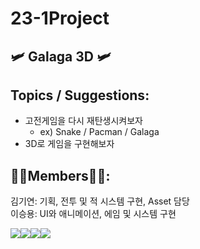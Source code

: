 # 23-1Project

## 🛩️ Galaga 3D 🛩️

## Topics / Suggestions:
- 고전게임을 다시 재탄생시켜보자
  - ex) Snake / Pacman / Galaga
- 3D로 게임을 구현해보자

## 🧑‍💻Members🧑‍💻:
김기연: 기획, 전투 및 적 시스템 구현, Asset 담당<br>
이승용: UI와 애니메이션, 에임 및 시스템 구현

<img src="https://img.shields.io/badge/Unity-000000?style=for-the-badge&logo=unity&logoColor=white"><img src="https://img.shields.io/badge/vscode-007ACC?style=for-the-badge&logo=visualstudiocode&logoColor=white"><img src="https://img.shields.io/badge/Kakaotalk-FFCD00?style=for-the-badge&logo=kakaotalk&logoColor=white"><img src="https://img.shields.io/badge/Github-181717?style=for-the-badge&logo=github&logoColor=white">
